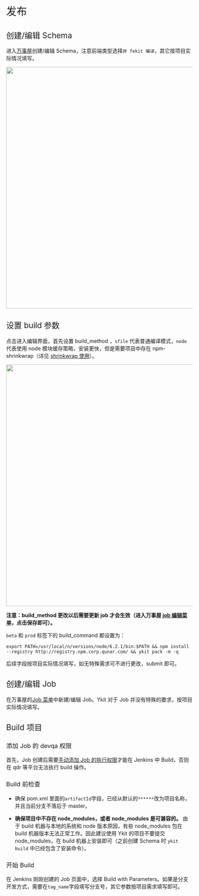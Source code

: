 <h1 style="font-weight: normal"> 发布 </h1>

<h2 style="font-weight: normal"> 创建/编辑 Schema </h2>

进入[万事屋][1]创建/编辑 Schema，注意前端类型选择`非 fekit 编译`，其它按项目实际情况填写。

<img src="http://ww3.sinaimg.cn/large/6af705b8gw1f8v3wuuz2dj20o50dnmzn.jpg" width="650px;">

<h2 style="font-weight: normal"> 设置 build 参数</h2>

点击进入编辑界面，首先设置 build_method ，`sfile` 代表普通编译模式，`node` 代表使用 node 模块缓存策略，安装更快，但是需要项目中存在 npm-shrinkwrap（详见 [shrinkwrap 使用][3]）。

<img src="http://oji8kngu4.bkt.clouddn.com/build_params.jpeg" width="650px;">

**注意：build_method 更改以后需要更新 job 才会生效（进入万事屋 [job 编辑菜单][5]，点击保存即可）。**

`beta` 和 `prod` 标签下的 build_command 都设置为：

```
export PATH=/usr/local/n/versions/node/6.2.1/bin:$PATH && npm install --registry http://registry.npm.corp.qunar.com/ && ykit pack -m -q
```

后续字段按项目实际情况填写，如无特殊需求可不进行更改，submit 即可。

<h2 style="font-weight: normal"> 创建/编辑 Job </h2>

在万事屋的[Job 菜单][4]中新建/编辑 Job。Ykit 对于 Job 并没有特殊的要求，按项目实际情况填写。

<h2 style="font-weight: normal"> Build 项目 </h2>

<h3 style="font-weight: normal"> 添加 Job 的 devqa 权限 </h3>

首先，Job 创建后需要[手动添加 Job 的执行权限][2]才能在 Jenkins 中 Build，否则在 qdr 等平台无法执行 build 操作。

<h3 style="font-weight: normal"> Build 前检查 </h3>

- 确保 pom.xml 里面的`artifactId`字段，已经从默认的`******`改为项目名称，并且当前分支不落后于 master。

- **确保项目中不存在 node_modules，或者 node_modules 是可兼容的。** 由于 build 机器与本地的系统和 node 版本原因，有些 node_modules 包在 build 机器版本无法正常工作。因此建议使用 Ykit 的项目不要提交 node_modules，在 build 机器上安装即可（之前创建 Schema 时 `ykit build` 中已经包含了安装命令）。

<h3 style="font-weight: normal"> 开始 Build </h3>

在 Jenkins 刚刚创建的 Job 页面中，选择 Build with Parameters。如果是分支开发方式，需要在`tag_name`字段填写分支号，其它参数按项目需求填写即可。

[1]: http://wanshiwu.corp.qunar.com/schema/new
[2]: http://wanshiwu.corp.qunar.com/permission/job
[3]: ./docs-npm%20shrinkwrap.html
[4]: http://wanshiwu.corp.qunar.com/job/search/new
[5]: http://wanshiwu.corp.qunar.com/job/search/edit
